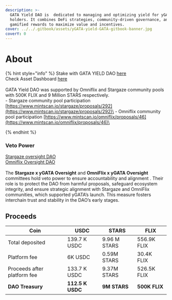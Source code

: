 ```yaml
---
description: >-
  GATA Yield DAO is  dedicated to managing and optimizing yield for yGATA token
  holders. It combines DeFi strategies, community-driven governance, and
  gamified rewards to maximize value and incentives.
cover: ../../.gitbook/assets/yGATA-yield-GATA-gitbook-banner.jpg
coverY: 0
---
```


# About

{% hint style="info" %}
Stake with GATA YIELD DAO [here](https://daodao.zone/dao/omniflix19z3h463xmkz66vdq8tcpk986kvecjyqxy4ywtdzu4qqe2vjyz69sy0u32r/home)\
Check Asset Dashboard [here ](https://gatahub.zone/ygata)\
\
GATA Yield DAO was supported by Omniflix and Stargaze community pools with 500K FLIX and 9 Million STARS respectively. \
\- Stargaze community pool participation  [https://www.mintscan.io/stargaze/proposals/292](https://www.mintscan.io/stargaze/proposals/292)\
\- Omniflix community pool participation  [https://www.mintscan.io/omniflix/proposals/46](https://www.mintscan.io/omniflix/proposals/46)\

{% endhint %}

### Veto Power

[Stargaze oversight DAO](https://daodao.zone/dao/omniflix17avurt3rv6nge4cwqae86ngq4arktdexmmmna8v2tj4wl6yk5xjs6ld0vt)\
[Omniflix Oversight DAO](https://daodao.zone/dao/omniflix13y0dlfczmxe7k9gwkcvnzctxgzlp3sxwz5jt0ptp7jt6ar4pjtyqtf676d/home)\
\
The **Stargaze x yGATA Oversight** and **OmniFlix x yGATA Oversight** committees hold veto power to ensure accountability and alignment . Their role is to protect the DAO from harmful proposals, safeguard ecosystem integrity, and ensure strategic alignment with Stargaze and OmniFlix communities, which supported yGATA’s launch. This measure fosters interchain trust and stability in the DAO’s early stages.

## Proceeds

| Coin                        | USDC             | STARS        | FLIX          |
| --------------------------- | ---------------- | ------------ | ------------- |
| Total deposited             | 139.7 K USDC     | 9.96 M STARS | 556.9K FLIX   |
| Platform fee                | 6K USDC          | 0.59M STARS  | 30.4K FLIX    |
| Proceeds after platform fee | 133.7 K USDC     | 9.37M STARS  | 526.5K FLIX   |
| **DAO Treasury**            | **112.5 K USDC** | **9M STARS** | **500K FLIX** |

